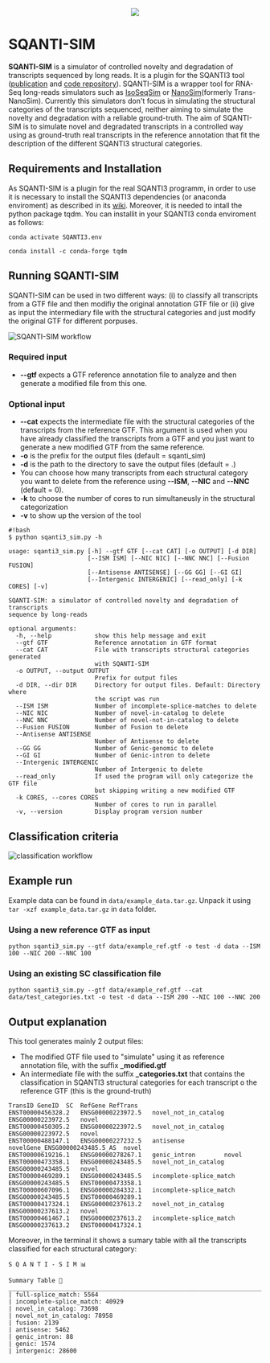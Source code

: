 <p align="center">
  <img src="https://github.com/jorgemt98/SQANTI-SIM/blob/main/docs/sqantisim_logo.png">
</p>

# SQANTI-SIM

**SQANTI-SIM** is a simulator of controlled novelty and degradation of transcripts sequenced by long reads. It is a plugin for the SQANTI3 tool ([publication](https://www.ncbi.nlm.nih.gov/pmc/articles/PMC5848618/) and [code repository](https://github.com/ConesaLab/SQANTI3)).
SQANTI-SIM is a wrapper tool for RNA-Seq long-reads simulators such as [IsoSeqSim](https://github.com/yunhaowang/IsoSeqSim) or [NanoSim](https://github.com/bcgsc/NanoSim)(formerly Trans-NanoSim).
Currently this simulators don't focus in simulating the structural categories of the transcripts sequenced, neither aiming to simulate the novelty and degradation with a reliable ground-truth.
The aim of SQANTI-SIM is to simulate novel and degradated transcripts in a controlled way using as ground-truth real transcripts in the reference annotation that fit the description of the different SQANTI3 structural categories.

## Requirements and Installation

As SQANTI-SIM is a plugin for the real SQANTI3 programm, in order to use it is necessary to install the SQANTI3 dependencies (or anaconda enviroment) as described in its [wiki](https://github.com/ConesaLab/SQANTI3/wiki/SQANTI3-dependencies-and-installation). Moreover, it is needed to intall the python package tqdm. You can installit in your SQANTI3 conda enviroment as follows:

```
conda activate SQANTI3.env

conda install -c conda-forge tqdm 
```

## Running SQANTI-SIM

SQANTI-SIM can be used in two different ways: (i) to classify all transcripts from a GTF file and then modifiy the original annotation GTF file or (ii) give as input the intermediary file with the structural categories and just modify the original GTF for different porpuses.

![SQANTI-SIM workflow](https://github.com/jorgemt98/SQANTI-SIM/blob/main/docs/sqantisim_workflow.png)

### Required input

- **--gtf** expects a GTF reference annotation file to analyze and then generate a modified file from this one.

### Optional input

- **--cat** expects the intermediate file with the structural categories of the transcripts from the reference GTF. This argument is used when you have already classified the transcripts from a GTF and you just want to generate a new modified GTF from the same reference.
- **-o** is the prefix for the output files (default = sqanti_sim)
- **-d** is the path to the directory to save the output files (default = .)
- You can choose how many transcripts from each structural category you want to delete from the reference using **--ISM**, **--NIC** and **--NNC** (default = 0).
- **-k** to choose the number of cores to run simultaneusly in the structural categorization
- **-v** to show up the version of the tool 

```
#!bash
$ python sqanti3_sim.py -h

usage: sqanti3_sim.py [-h] --gtf GTF [--cat CAT] [-o OUTPUT] [-d DIR]
                      [--ISM ISM] [--NIC NIC] [--NNC NNC] [--Fusion FUSION]
                      [--Antisense ANTISENSE] [--GG GG] [--GI GI]
                      [--Intergenic INTERGENIC] [--read_only] [-k CORES] [-v]

SQANTI-SIM: a simulator of controlled novelty and degradation of transcripts
sequence by long-reads

optional arguments:
  -h, --help            show this help message and exit
  --gtf GTF             Reference annotation in GTF format
  --cat CAT             File with transcripts structural categories generated
                        with SQANTI-SIM
  -o OUTPUT, --output OUTPUT
                        Prefix for output files
  -d DIR, --dir DIR     Directory for output files. Default: Directory where
                        the script was run
  --ISM ISM             Number of incomplete-splice-matches to delete
  --NIC NIC             Number of novel-in-catalog to delete
  --NNC NNC             Number of novel-not-in-catalog to delete
  --Fusion FUSION       Number of Fusion to delete
  --Antisense ANTISENSE
                        Number of Antisense to delete
  --GG GG               Number of Genic-genomic to delete
  --GI GI               Number of Genic-intron to delete
  --Intergenic INTERGENIC
                        Number of Intergenic to delete
  --read_only           If used the program will only categorize the GTF file
                        but skipping writing a new modified GTF
  -k CORES, --cores CORES
                        Number of cores to run in parallel
  -v, --version         Display program version number
```

## Classification criteria

![classification workflow](https://github.com/jorgemt98/SQANTI-SIM/blob/main/docs/sqantisim_class_decision_tree.png)

## Example run

Example data can be found in `data/example_data.tar.gz`. Unpack it using `tar -xzf example_data.tar.gz` in `data` folder.

### Using a new reference GTF as input

`python sqanti3_sim.py --gtf data/example_ref.gtf -o test -d data --ISM 100 --NIC 200 --NNC 100`

### Using an existing SC classification file
`python sqanti3_sim.py --gtf data/example_ref.gtf --cat data/test_categories.txt -o test -d data --ISM 200 --NIC 100 --NNC 200`

## Output explanation

This tool generates mainly 2 output files:

- The modified GTF file used to "simulate" using it as reference annotation file, with the suffix **_modified.gtf**
- An intermediate file with the suffix **_categories.txt** that contains the classification in SQANTI3 structural categories for each transcript o the reference GTF (this is the ground-truth)

```
TransID	GeneID	SC	RefGene	RefTrans
ENST00000456328.2	ENSG00000223972.5	novel_not_in_catalog	ENSG00000223972.5	novel
ENST00000450305.2	ENSG00000223972.5	novel_not_in_catalog	ENSG00000223972.5	novel
ENST00000488147.1	ENSG00000227232.5	antisense	novelGene_ENSG00000243485.5_AS	novel
ENST00000619216.1	ENSG00000278267.1	genic_intron		novel
ENST00000473358.1	ENSG00000243485.5	novel_not_in_catalog	ENSG00000243485.5	novel
ENST00000469289.1	ENSG00000243485.5	incomplete-splice_match	ENSG00000243485.5	ENST00000473358.1
ENST00000607096.1	ENSG00000284332.1	incomplete-splice_match	ENSG00000243485.5	ENST00000469289.1
ENST00000417324.1	ENSG00000237613.2	novel_not_in_catalog	ENSG00000237613.2	novel
ENST00000461467.1	ENSG00000237613.2	incomplete-splice_match	ENSG00000237613.2	ENST00000417324.1
```

Moreover, in the terminal it shows a sumary table with all the transcripts classified for each structural category:

```
S Q A N T I - S I M 📊

Summary Table 🔎
_______________________________________________________________________________
| full-splice_match: 5564
| incomplete-splice_match: 40929
| novel_in_catalog: 73698
| novel_not_in_catalog: 78958
| fusion: 2139
| antisense: 5462
| genic_intron: 88
| genic: 1574
| intergenic: 28600
```

